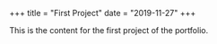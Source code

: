 +++
title = "First Project"
date = "2019-11-27"
+++

This is the content for the first project of the portfolio.
